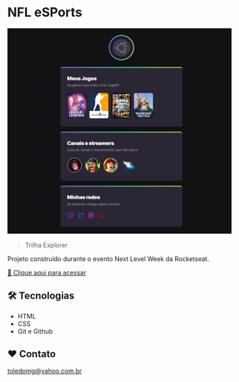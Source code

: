 # NFL eSPorts

![preview](./.github/preview.png)

> Trilha Explorer

Projeto construído durante o evento Next Level Week da Rocketseat.

[🔗 Clique aqui para acessar](https://toledomg.github.io/nlw-esports-explorer/)

## 🛠️ Tecnologias

- HTML
- CSS
- Git e Github

## ❤️ Contato

toledomg@yahoo.com.br
